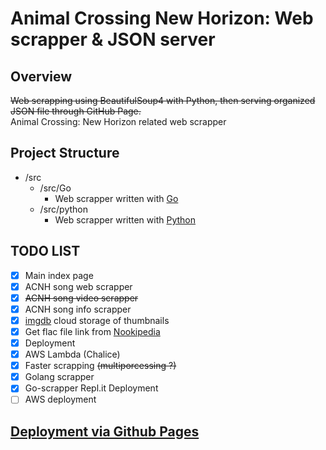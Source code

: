 # Animal Crossing New Horizon: Web scrapper & JSON server

## Overview

~~Web scrapping using BeautifulSoup4 with Python, then serving organized JSON file through GitHub Page.~~<br>
Animal Crossing: New Horizon related web scrapper

## Project Structure

- /src
  - /src/Go
    - Web scrapper written with [Go](./src/Go/info.md)
  - /src/python
    - Web scrapper written with [Python](./src/python/info.md)

## TODO LIST

- [x] Main index page
- [x] ACNH song web scrapper
- [x] ~~ACNH song video scrapper~~
- [x] ACNH song info scrapper
- [x] [imgdb](https://imgbb.com/) cloud storage of thumbnails
- [x] Get flac file link from [Nookipedia](http://nookipedia.com/)
- [x] Deployment
- [x] AWS Lambda (Chalice)
- [x] Faster scrapping ~~(multiporcessing ?)~~
- [x] Golang scrapper
- [x] Go-scrapper Repl.it Deployment
- [ ] AWS deployment

## [Deployment via Github Pages](https://hwhang0917.github.io/acnh_json/)
